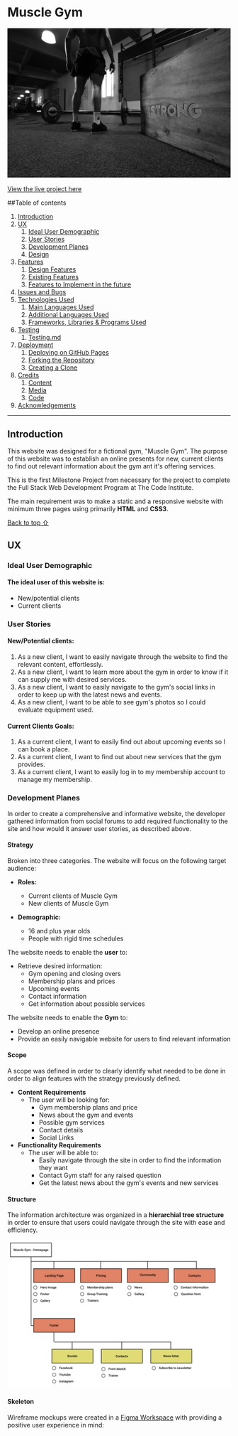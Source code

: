 # Muscle Gym

![Muscle gym hero image](assets/images/hero-image_pexels-estudio-polaroid-3112004.jpg)

[View the live project here](https://perkunaskf.github.io/muscle-gym/)

##Table of contents
1. [Introduction](#Introduction)
2. [UX](#UX)
    1. [Ideal User Demographic](#Ideal-User-Demographic)
    2. [User Stories](#User-Stories)
    3. [Development Planes](#Development-Planes)
    4. [Design](#Design)
3. [Features](#Features)
    1. [Design Features](#Design-Features) 
    2. [Existing Features](#Existing-Features)
    3. [Features to Implement in the future](#Features-to-Implement-in-the-future)
4. [Issues and Bugs](#Issues-and-Bugs)
5. [Technologies Used](#Technologies-Used)
     1. [Main Languages Used](#Main-Languages-Used)
     2. [Additional Languages Used](#Additional-Languages-Used)
     3. [Frameworks, Libraries & Programs Used](#Frameworks,-Libraries-&-Programs-Used)
6. [Testing](#Testing)
     1. [Testing.md](TESTING.md)
7. [Deployment](#Deployment)
     1. [Deploying on GitHub Pages](#Deploying-on-GitHub-Pages)
     2. [Forking the Repository](#Forking-the-Repository)
     3. [Creating a Clone](#Creating-a-Clone)
8. [Credits](#Credits)
     1. [Content](#Content)
     2. [Media](#Media)
     3. [Code](#Code)
9. [Acknowledgements](#Acknowledgements)
***

## Introduction

This website was designed for a fictional gym, "Muscle Gym". The purpose of this website was to establish an online presents for new, current clients to find out relevant information about the gym ant it's offering services.

This is the first Milestone Project from necessary for the project to complete the Full Stack Web Development Program at The Code Institute.

The main requirement was to make a static and a responsive website with minimum three pages using primarily **HTML** and **CSS3**.

[Back to top ⇧](#Muscle-Gym)

## UX

### Ideal User Demographic
#### The ideal user of this website is:
- New/potential clients
- Current clients

### User Stories
#### New/Potential clients:
1. As a new client, I want to easily navigate through the website to find the relevant content, effortlessly.
2. As a new client, I want to learn more about the gym in order to know if it can supply me with desired services.
3. As a new client, I want to easily navigate to the gym's social links in order to keep up with the latest news and events.
4. As a new client, I want to be able to see gym's photos so I could evaluate equipment used.

#### Current Clients Goals:
1. As a current client, I want to easily find out about upcoming events so I can book a place.
2. As a current client, I want to find out about new services that the gym provides.
3. As a current client, I want to easily log in to my membership account to manage my membership.

### Development Planes

In order to create a comprehensive and informative website, the developer gathered information from social forums to add required functionality to the site and how would it answer user stories, as described above.

#### Strategy

Broken into three categories.
The website will focus on the following target audience:
- **Roles:**
     - Current clients of Muscle Gym
     - New clients of Muscle Gym

- **Demographic:**
     - 16 and plus year olds
     - People with rigid time schedules

The website needs to enable the **user** to:
- Retrieve desired information:
     - Gym opening and closing overs
     - Membership plans and prices
     - Upcoming events
     - Contact information
     - Get information about possible services

The website needs to enable the **Gym** to:
- Develop an online presence 
- Provide an easily navigable website for users to find relevant information

#### Scope
A scope was defined in order to clearly identify what needed to be done in order to align features with the strategy previously defined.
- **Content Requirements**
     - The user will be looking for:
          - Gym membership plans and price
          - News about the gym and events
          - Possible gym services
          - Contact details
          - Social Links
- **Functionality Requirements**
     - The user will be able to:
          - Easily navigate through the site in order to find the information they want
          - Contact Gym staff for any raised question
          - Get the latest news about the gym's events and new services

#### Structure
The information architecture was organized in a **hierarchial tree structure** in order to ensure that users could navigate through the site with ease and efficiency.

![Site Map](assets/images/page-layot-plan.png)

#### Skeleton 
Wireframe mockups were created in a [Figma Workspace](https://www.figma.com/file/Wd7fHpgJvJui9r4ixh1Xaz/Muscle-Gym?node-id=0%3A1) with providing a positive user experience in mind:
